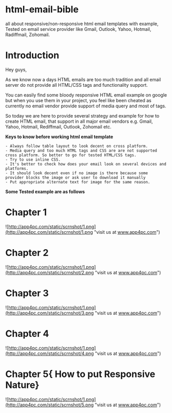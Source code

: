 # html-email-bible
all about responsive/non-responsive html email templates with example, Tested on email service provider like Gmail, Outlook, Yahoo, Hotmail, Radiffmail, Zohomail.

# Introduction 

Hey guys,

As we know now a days HTML emails are too much tradition and all email server do not provide all HTML/CSS tags and functionality support.

You can easily find some bloody responsive HTML email example on google but when you use them in your project,
you feel like been cheated as currently no email vendor provide support of media query and most of tags.

So today we are here to provide several strategy and example for how to create HTML email, that support in all major email vendors e.g.
Gmail, Yahoo, Hotmail, Rediffmail, Outlook, Zohomail etc.

**Keys to know before working html email template**

	- Always follow table layout to look decent on cross platform.
	- Media query and too much HTML tags and CSS are are not supported cross platform. So better to go for tested HTML/CSS tags.
	- Try to use inline CSS.
	- It's better to check how does your email look on several devices and platforms.
	- It should look decent even if no image is there because some provider blocks the image or ask user to download it manually
	- Put appropriate alternate text for image for the same reason.
	
**Some Tested example are as follows**
	
# Chapter 1
![http://app4pc.com/static/scrnshot/1.png](http://app4pc.com/static/scrnshot/1.png "visit us at www.app4pc.com")

# Chapter 2
![http://app4pc.com/static/scrnshot/1.png](http://app4pc.com/static/scrnshot/2.png "visit us at www.app4pc.com")

# Chapter 3
![http://app4pc.com/static/scrnshot/1.png](http://app4pc.com/static/scrnshot/3.png "visit us at www.app4pc.com")

# Chapter 4
![http://app4pc.com/static/scrnshot/1.png](http://app4pc.com/static/scrnshot/4.png "visit us at www.app4pc.com")

# Chapter 5{ How to put Responsive Nature}
![http://app4pc.com/static/scrnshot/1.png](http://app4pc.com/static/scrnshot/5.png "visit us at www.app4pc.com")
